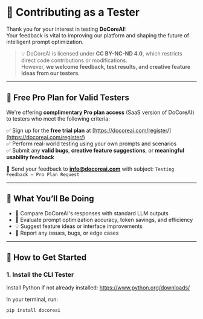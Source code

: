 # 🧪 Contributing as a Tester

Thank you for your interest in testing **DoCoreAI**!  
Your feedback is vital to improving our platform and shaping the future of intelligent prompt optimization.

> 💡 DoCoreAI is licensed under **CC BY-NC-ND 4.0**, which restricts direct code contributions or modifications.  
> However, **we welcome feedback, test results, and creative feature ideas from our testers**.

---

## 🎁 Free Pro Plan for Valid Testers

We're offering **complimentary Pro plan access** (SaaS version of DoCoreAI) to testers who meet the following criteria:

✅ Sign up for the **free trial plan** at [https://docoreai.com/register/](https://docoreai.com/register/)  
✅ Perform real-world testing using your own prompts and scenarios  
✅ Submit any **valid bugs**, **creative feature suggestions**, or **meaningful usability feedback**

📨 Send your feedback to **info@docoreai.com** with subject: `Testing Feedback – Pro Plan Request`

---

## 🚀 What You’ll Be Doing

- 🧠 Compare DoCoreAI's responses with standard LLM outputs  
- 🧪 Evaluate prompt optimization accuracy, token savings, and efficiency  
- 💡 Suggest feature ideas or interface improvements  
- 🐞 Report any issues, bugs, or edge cases

---

## 📝 How to Get Started

### 1. Install the CLI Tester

Install Python if not already installed: https://www.python.org/downloads/

In your terminal, run:
```bash
pip install docoreai
